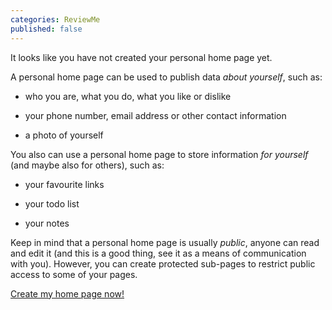 ```yaml
---
categories: ReviewMe
published: false
---
```

It looks like you have not created your personal home page yet.

A personal home page can be used to publish data *about yourself*, such
as:

  - who you are, what you do, what you like or dislike

  - your phone number, email address or other contact information

  - a photo of yourself

You also can use a personal home page to store information *for
yourself* (and maybe also for others), such as:

  - your favourite links

  - your todo list

  - your notes

Keep in mind that a personal home page is usually *public*, anyone can
read and edit it (and this is a good thing, see it as a means of
communication with you). However, you can create protected sub-pages to
restrict public access to some of your pages.

[Create my home page
now\!](/action/edit/MissingHomePage?action=edit&template=HomepageTemplate)

